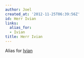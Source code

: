```yaml
---
author: Joel
created_at: '2012-11-25T06:39:56Z'
id: Herr Ivian
links:
  alias_for:
  - Ivian
title: Herr Ivian
---
```


Alias for [Ivian]

  [Ivian]: Ivian